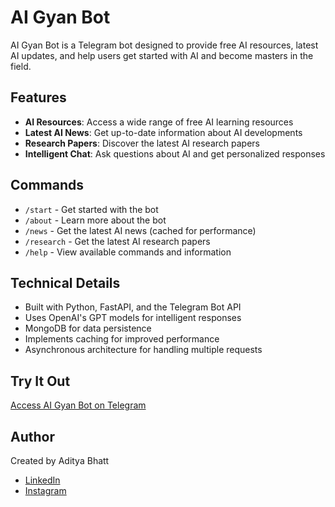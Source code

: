 # AI Gyan Bot

AI Gyan Bot is a Telegram bot designed to provide free AI resources, latest AI updates, and help users get started with AI and become masters in the field.

## Features

- **AI Resources**: Access a wide range of free AI learning resources
- **Latest AI News**: Get up-to-date information about AI developments
- **Research Papers**: Discover the latest AI research papers
- **Intelligent Chat**: Ask questions about AI and get personalized responses

## Commands

- `/start` - Get started with the bot
- `/about` - Learn more about the bot
- `/news` - Get the latest AI news (cached for performance)
- `/research` - Get the latest AI research papers
- `/help` - View available commands and information

## Technical Details

- Built with Python, FastAPI, and the Telegram Bot API
- Uses OpenAI's GPT models for intelligent responses
- MongoDB for data persistence
- Implements caching for improved performance
- Asynchronous architecture for handling multiple requests
## Try It Out

[Access AI Gyan Bot on Telegram](https://t.me/aikagyan_bot)

## Author

Created by Aditya Bhatt
- [LinkedIn](https://www.linkedin.com/in/adityaabhatt/)
- [Instagram](https://www.instagram.com/your_data_scientist/)